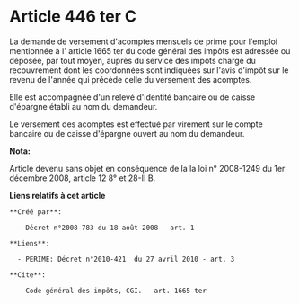 # Article 446 ter C

La demande de versement d'acomptes mensuels de prime pour l'emploi mentionnée à l'
article 1665 ter du code général des impôts
est adressée ou déposée, par tout moyen, auprès du service des impôts chargé du recouvrement dont les coordonnées sont
indiquées sur l'avis d'impôt sur le revenu de l'année qui précède celle du versement des acomptes. 

Elle est accompagnée d'un relevé d'identité bancaire ou de caisse d'épargne établi au nom du demandeur. 

Le versement des acomptes est effectué par virement sur le compte bancaire ou de caisse d'épargne ouvert au nom du demandeur.

**Nota:**

Article devenu sans objet en conséquence de la la loi n° 2008-1249 du 1er décembre 2008, article 12 8° et 28-II B.

**Liens relatifs à cet article**

	**Créé par**:

	  - Décret n°2008-783 du 18 août 2008 - art. 1

	**Liens**:

	  - PERIME: Décret n°2010-421  du 27 avril 2010 - art. 3

	**Cite**:

	  - Code général des impôts, CGI. - art. 1665 ter
